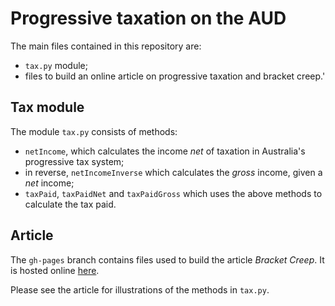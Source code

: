 # Progressive taxation on the AUD

The main files contained in this repository are:

- `tax.py` module;
- files to build an online article on progressive taxation and bracket creep.'

## Tax module

The module `tax.py` consists of methods:

- `netIncome`, which calculates the income *net* of taxation in Australia's progressive tax system;
- in reverse, `netIncomeInverse` which calculates the *gross* income, given a *net* income;
- `taxPaid`, `taxPaidNet` and `taxPaidGross` which uses the above methods to calculate the tax paid.

## Article

The `gh-pages` branch contains files used to build the article *Bracket Creep*. It is hosted online [here](https://kshkb.github.io/progressive-tax-AUD/bracketcreep.html).

Please see the article for illustrations of the methods in `tax.py`.
